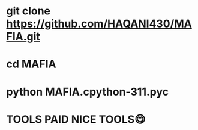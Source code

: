 # git clone https://github.com/HAQANI430/MAFIA.git

# cd MAFIA

# python MAFIA.cpython-311.pyc

# TOOLS PAID NICE TOOLS😋
